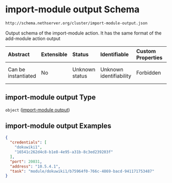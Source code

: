 # import-module output Schema

```txt
http://schema.nethserver.org/cluster/import-module-output.json
```

Output schema of the import-module action. It has the same format of the add-module action output

| Abstract            | Extensible | Status         | Identifiable            | Custom Properties | Additional Properties | Access Restrictions | Defined In                                                                            |
| :------------------ | :--------- | :------------- | :---------------------- | :---------------- | :-------------------- | :------------------ | :------------------------------------------------------------------------------------ |
| Can be instantiated | No         | Unknown status | Unknown identifiability | Forbidden         | Allowed               | none                | [import-module-output.json](cluster/import-module-output.json "open original schema") |

## import-module output Type

`object` ([import-module output](import-module-output.md))

## import-module output Examples

```json
{
  "credentials": [
    "dokuwiki1",
    "16541c262d4c8-b1e8-4e95-a31b-8c3ed239203f"
  ],
  "port": 20031,
  "address": "10.5.4.1",
  "task": "module/dokuwiki1/b75964f0-766c-4869-bacd-941171753487"
}
```
